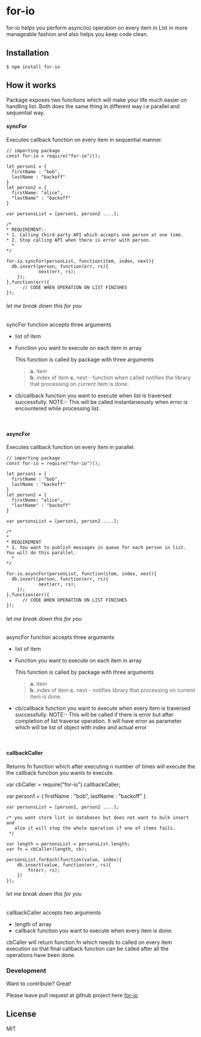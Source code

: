 # for-io

for-io helps you perform async(io) operation on every item in List in more manageable fashion and also helps you keep code clean.


## Installation


```
$ npm install for-io
```


## How it works
Package exposes two functions which will make your life much easier on handling list. Both does the same thing in different way i.e parallel and sequential way.


####    syncFor
Executes callback function on every item in sequential manner.

    // importing package
    const for-io = require("for-io")();

    let person1 = {
      firstName : "bob",
      lastName : "backoff"
    }
    let person2 = {
      firstName: "alice",
      "lastName" : "backoff"
    }

    var personsList = [person1, person2 ....];

    /*
    * REQUIREMENT:-
    * 1. Calling third party API which accepts one person at one time.
    * 2. Stop calling API when there is error with person.
	  *
    */
     
    for-io.syncFor(personList, function(item, index, next){
      db.insert(person, function(err, rs){
        		next(err, rs);
	    });
    },function(err){
          // CODE WHEN OPERATION ON LIST FINISHES
    });
    
    
###### let me break down this for you

syncFor function accepts three arguments
* list of item
* Function you want to execute on each item in array

    This function is called by package with three arguments

    > **a.** item   
    > **b.** index of item 
    > **c.** next - function when called notifies the library that  processing on current item is done.

* cb/callback function you want to execute when list is traversed successfully.
NOTE:- This will be  called instantaneously when error is encountered while processing list.

<br/>

####    asyncFor
Executes callback function on every item in parallel.

    // importing package
    const for-io = require("for-io")();

    let person1 = {
      firstName : "bob",
      lastName : "backoff"
    }
    let person2 = {
      firstName: "alice",
      "lastName" : "backoff"
    }

    var personsList = [person1, person2 ....];

    /*
    *
    * REQUIREMENT
    * 1. You want to publish messages in queue for each person in list. You will do this parallel.
	  *
    */
     
    for-io.asyncFor(personList, function(item, index, next){
      db.insert(person, function(err, rs){
        		next(err, rs);
	    });
    },function(err){
          // CODE WHEN OPERATION ON LIST FINISHES
    });
    
    
###### let me break down this for you

asyncFor function accepts three arguments
* list of item
* Function you want to execute on each item in array

    This function is called by package with three arguments

    > **a.** item   
    > **b.** index of item 
    > **c.** next - notifies library that processing on current item is done.

* cb/callback function you want to execute when every item is traversed successfully.
NOTE:- This will be called if there is error but after completion of list traverse operation.
It will have error as parameter which will be list of object with index and actual error

<br/>

####  callbackCaller
Returns fn function which after executing n number of times will execute the the callback function you wants to execute.
    
   var cbCaller = require("for-io").callbackCaller;
   
   var person1 = {
      firstName : "bob",
      lastName : "backoff"
    }

    var personsList = [person1, person2 ....];

    /* you want store list in databases but does not want to bulk insert  and
       also it will stop the whole operation if one of items fails.
	 */
     
    var length = personsList = personsList.length;
    var fn = cbCaller(length, cb);
    
    personsList.forEach(function(value, index){
    	db.insert(value, function(err, rs){
        	fn(err, rs);
        })
    });


###### let me break down this for you

callbackCaller accepts two arguments
* length of array 
* callback function you want to execute when every item is done.

cbCaller will return function fn which needs to called on every item execution so that final callback function can be called after all the operations have been done.


### Development

Want to contribute? Great!

Please leave pull request at github project here
[for-io](https://github.com/KlwntSingh/for-io)


License
----

MIT
